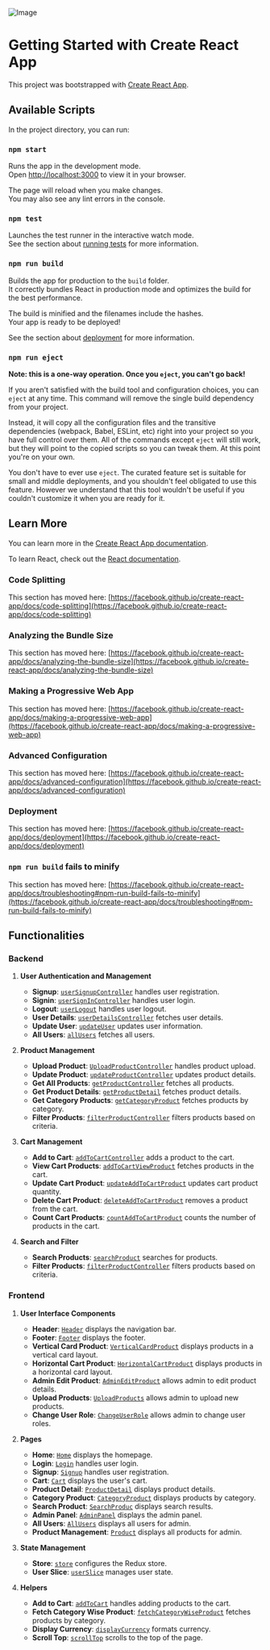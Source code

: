 ![Image](https://github.com/user-attachments/assets/45c81313-2060-478f-ae2c-bb233a5ca0eb)

# Getting Started with Create React App

This project was bootstrapped with [Create React App](https://github.com/facebook/create-react-app).

## Available Scripts

In the project directory, you can run:

### `npm start`

Runs the app in the development mode.\
Open [http://localhost:3000](http://localhost:3000) to view it in your browser.

The page will reload when you make changes.\
You may also see any lint errors in the console.

### `npm test`

Launches the test runner in the interactive watch mode.\
See the section about [running tests](https://facebook.github.io/create-react-app/docs/running-tests) for more information.

### `npm run build`

Builds the app for production to the `build` folder.\
It correctly bundles React in production mode and optimizes the build for the best performance.

The build is minified and the filenames include the hashes.\
Your app is ready to be deployed!

See the section about [deployment](https://facebook.github.io/create-react-app/docs/deployment) for more information.

### `npm run eject`

**Note: this is a one-way operation. Once you `eject`, you can't go back!**

If you aren't satisfied with the build tool and configuration choices, you can `eject` at any time. This command will remove the single build dependency from your project.

Instead, it will copy all the configuration files and the transitive dependencies (webpack, Babel, ESLint, etc) right into your project so you have full control over them. All of the commands except `eject` will still work, but they will point to the copied scripts so you can tweak them. At this point you're on your own.

You don't have to ever use `eject`. The curated feature set is suitable for small and middle deployments, and you shouldn't feel obligated to use this feature. However we understand that this tool wouldn't be useful if you couldn't customize it when you are ready for it.

## Learn More

You can learn more in the [Create React App documentation](https://facebook.github.io/create-react-app/docs/getting-started).

To learn React, check out the [React documentation](https://reactjs.org/).

### Code Splitting

This section has moved here: [https://facebook.github.io/create-react-app/docs/code-splitting](https://facebook.github.io/create-react-app/docs/code-splitting)

### Analyzing the Bundle Size

This section has moved here: [https://facebook.github.io/create-react-app/docs/analyzing-the-bundle-size](https://facebook.github.io/create-react-app/docs/analyzing-the-bundle-size)

### Making a Progressive Web App

This section has moved here: [https://facebook.github.io/create-react-app/docs/making-a-progressive-web-app](https://facebook.github.io/create-react-app/docs/making-a-progressive-web-app)

### Advanced Configuration

This section has moved here: [https://facebook.github.io/create-react-app/docs/advanced-configuration](https://facebook.github.io/create-react-app/docs/advanced-configuration)

### Deployment

This section has moved here: [https://facebook.github.io/create-react-app/docs/deployment](https://facebook.github.io/create-react-app/docs/deployment)

### `npm run build` fails to minify

This section has moved here: [https://facebook.github.io/create-react-app/docs/troubleshooting#npm-run-build-fails-to-minify](https://facebook.github.io/create-react-app/docs/troubleshooting#npm-run-build-fails-to-minify)

## Functionalities

### Backend

1. **User Authentication and Management**
   - **Signup**: [`userSignupController`](backend/controller/userSignup.js) handles user registration.
   - **Signin**: [`userSignInController`](backend/controller/userSignin.js) handles user login.
   - **Logout**: [`userLogout`](backend/controller/userLogout.js) handles user logout.
   - **User Details**: [`userDetailsController`](backend/controller/useDetail.js) fetches user details.
   - **Update User**: [`updateUser`](backend/controller/updateUser.js) updates user information.
   - **All Users**: [`allUsers`](backend/controller/allUsers.js) fetches all users.

2. **Product Management**
   - **Upload Product**: [`UploadProductController`](backend/controller/uploadProduct.js) handles product upload.
   - **Update Product**: [`updateProductController`](backend/controller/updateProduct.js) updates product details.
   - **Get All Products**: [`getProductController`](backend/controller/getProduct.js) fetches all products.
   - **Get Product Details**: [`getProductDetail`](backend/controller/getProductDetail.js) fetches product details.
   - **Get Category Products**: [`getCategoryProduct`](backend/controller/getCategoryProductSingle.js) fetches products by category.
   - **Filter Products**: [`filterProductController`](backend/controller/filterProduct.js) filters products based on criteria.

3. **Cart Management**
   - **Add to Cart**: [`addToCartController`](backend/controller/addToCartController.js) adds a product to the cart.
   - **View Cart Products**: [`addToCartViewProduct`](backend/controller/addToCartViewProduct.js) fetches products in the cart.
   - **Update Cart Product**: [`updateAddToCartProduct`](backend/controller/updateAddToCartProduct.js) updates cart product quantity.
   - **Delete Cart Product**: [`deleteAddToCartProduct`](backend/controller/deleteAddToCartProduct.js) removes a product from the cart.
   - **Count Cart Products**: [`countAddToCartProduct`](backend/controller/countAddToCartProduct.js) counts the number of products in the cart.

4. **Search and Filter**
   - **Search Products**: [`searchProduct`](backend/controller/searchProduct.js) searches for products.
   - **Filter Products**: [`filterProductController`](backend/controller/filterProduct.js) filters products based on criteria.

### Frontend

1. **User Interface Components**
   - **Header**: [`Header`](frontend/src/components/Header.js) displays the navigation bar.
   - **Footer**: [`Footer`](frontend/src/components/Footer.js) displays the footer.
   - **Vertical Card Product**: [`VerticalCardProduct`](frontend/src/components/VerticalCardProduct.js) displays products in a vertical card layout.
   - **Horizontal Cart Product**: [`HorizontalCartProduct`](frontend/src/components/HorizontalCartProduct.js) displays products in a horizontal card layout.
   - **Admin Edit Product**: [`AdminEditProduct`](frontend/src/components/AdminEditProduct.js) allows admin to edit product details.
   - **Upload Products**: [`UploadProducts`](frontend/src/components/UploadProducts.js) allows admin to upload new products.
   - **Change User Role**: [`ChangeUserRole`](frontend/src/components/ChangeUserRole.js) allows admin to change user roles.

2. **Pages**
   - **Home**: [`Home`](frontend/src/pages/Home.js) displays the homepage.
   - **Login**: [`Login`](frontend/src/pages/Login.js) handles user login.
   - **Signup**: [`Signup`](frontend/src/pages/Signup.js) handles user registration.
   - **Cart**: [`Cart`](frontend/src/pages/Cart.js) displays the user's cart.
   - **Product Detail**: [`ProductDetail`](frontend/src/pages/ProductDetail.js) displays product details.
   - **Category Product**: [`CategoryProduct`](frontend/src/pages/CategoryProduct.js) displays products by category.
   - **Search Product**: [`SearchProduc`](frontend/src/pages/SearchProduc.js) displays search results.
   - **Admin Panel**: [`AdminPanel`](frontend/src/pages/AdminPanel.js) displays the admin panel.
   - **All Users**: [`AllUsers`](frontend/src/pages/AllUsers.js) displays all users for admin.
   - **Product Management**: [`Product`](frontend/src/pages/Product.js) displays all products for admin.

3. **State Management**
   - **Store**: [`store`](frontend/src/store/store.js) configures the Redux store.
   - **User Slice**: [`userSlice`](frontend/src/store/userSlice.js) manages user state.

4. **Helpers**
   - **Add to Cart**: [`addToCart`](frontend/src/helpers/addToCart.js) handles adding products to the cart.
   - **Fetch Category Wise Product**: [`fetchCategoryWiseProduct`](frontend/src/helpers/fetchCategoryWiseProduct.js) fetches products by category.
   - **Display Currency**: [`displayCurrency`](frontend/src/helpers/displayCurrency.js) formats currency.
   - **Scroll Top**: [`scrollTop`](frontend/src/helpers/scrollTop.js) scrolls to the top of the page.
